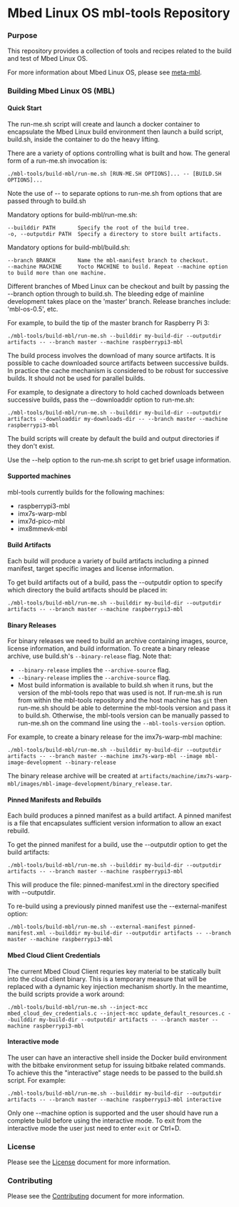 # Mbed Linux OS mbl-tools Repository

### Purpose

This repository provides a collection of tools and recipes related to
the build and test of Mbed Linux OS.

For more information about Mbed Linux OS, please see [meta-mbl][meta-mbl].

### Building Mbed Linux OS (MBL) ###

#### Quick Start

The run-me.sh script will create and launch a docker container to
encapsulate the Mbed Linux build environment then launch a build
script, build.sh, inside the container to do the heavy lifting.

There are a variety of options controlling what is built and how. The general form of a run-me.sh invocation is:

```
./mbl-tools/build-mbl/run-me.sh [RUN-ME.SH OPTIONS]... -- [BUILD.SH OPTIONS]...
```

Note the use of -- to separate options to run-me.sh from options that
are passed through to build.sh

Mandatory options for build-mbl/run-me.sh:
```
--builddir PATH       Specify the root of the build tree.
-o, --outputdir PATH  Specify a directory to store built artifacts.
```

Mandatory options for build-mbl/build.sh:
```
--branch BRANCH       Name the mbl-manifest branch to checkout.
--machine MACHINE     Yocto MACHINE to build. Repeat --machine option to build more than one machine.
```

Different branches of Mbed Linux can be checkout and built by passing
the --branch option through to build.sh.  The bleeding edge of
mainline development takes place on the 'master' branch.  Release
branches include: 'mbl-os-0.5', etc.

For example, to build the tip of the master branch for Raspberry Pi 3:

```
./mbl-tools/build-mbl/run-me.sh --builddir my-build-dir --outputdir artifacts -- --branch master --machine raspberrypi3-mbl
```

The build process involves the download of many source artifacts.  It
is possible to cache downloaded source artifacts between successive
builds.  In practice the cache mechanism is considered to be robust
for successive builds.  It should not be used for parallel builds.

For example, to designate a directory to hold cached downloads
between successive builds, pass the --downloaddir option to run-me.sh:

```
./mbl-tools/build-mbl/run-me.sh --builddir my-build-dir --outputdir artifacts --downloaddir my-downloads-dir -- --branch master --machine raspberrypi3-mbl
```

The build scripts will create by default the build and output directories
if they don't exist.

Use the --help option to the run-me.sh script to get brief usage
information.

#### Supported machines

mbl-tools currently builds for the following machines:

* raspberrypi3-mbl
* imx7s-warp-mbl
* imx7d-pico-mbl
* imx8mmevk-mbl

#### Build Artifacts

Each build will produce a variety of build artifacts including a
pinned manifest, target specific images and license information.

To get build artifacts out of a build, pass the --outputdir option to
specify which directory the build artifacts should be placed in:

```
./mbl-tools/build-mbl/run-me.sh --builddir my-build-dir --outputdir artifacts -- --branch master --machine raspberrypi3-mbl
```

#### Binary Releases

For binary releases we need to build an archive containing images, source,
license information, and build information. To create a binary release archive,
use build.sh's `--binary-release` flag. Note that:
* `--binary-release` implies the `--archive-source` flag.
* `--binary-release` implies the `--archive-source` flag.
* Most build information is available to build.sh when it runs, but the version
  of the mbl-tools repo that was used is not. If run-me.sh is run from within
  the mbl-tools repository and the host machine has `git` then run-me.sh should
  be able to determine the mbl-tools version and pass it to build.sh.
  Otherwise, the mbl-tools version can be manually passed to run-me.sh on the
  command line using the `--mbl-tools-version` option.

For example, to create a binary release for the imx7s-warp-mbl machine:
```
./mbl-tools/build-mbl/run-me.sh --builddir my-build-dir --outputdir artifacts -- --branch master --machine imx7s-warp-mbl --image mbl-image-development --binary-release
```
The binary release archive will be created at `artifacts/machine/imx7s-warp-mbl/images/mbl-image-development/binary_release.tar`.

#### Pinned Manifests and Rebuilds

Each build produces a pinned manifest as a build artifact.  A pinned
manifest is a file that encapsulates sufficient version information to
allow an exact rebuild.

To get the pinned manifest for a build, use the --outputdir option to
get the build artifacts:

```
./mbl-tools/build-mbl/run-me.sh --builddir my-build-dir --outputdir artifacts -- --branch master --machine raspberrypi3-mbl
```

This will produce the file: pinned-manifest.xml in the directory
specified with --outputdir.

To re-build using a previously pinned manifest use the --external-manifest option:

```
./mbl-tools/build-mbl/run-me.sh --external-manifest pinned-manifest.xml --builddir my-build-dir --outputdir artifacts -- --branch master --machine raspberrypi3-mbl
```

#### Mbed Cloud Client Credentials

The current Mbed Cloud Client requries key material to be statically
built into the cloud client binary.  This is a temporary measure that
will be replaced with a dynamic key injection mechanism shortly.  In
the meantime, the build scripts provide a work around:

```
./mbl-tools/build-mbl/run-me.sh --inject-mcc mbed_cloud_dev_credentials.c --inject-mcc update_default_resources.c --builddir my-build-dir --outputdir artifacts -- --branch master --machine raspberrypi3-mbl
```

#### Interactive mode

The user can have an interactive shell inside the Docker build environment
with the bitbake environment setup for issuing bitbake related commands.
To achieve this the "interactive" stage needs to be passed to the build.sh
script. For example:

```
./mbl-tools/build-mbl/run-me.sh --builddir my-build-dir --outputdir artifacts -- --branch master --machine raspberrypi3-mbl interactive
```

Only one --machine option is supported and the user should have run a complete
build before using the interactive mode.
To exit from the interactive mode the user just need to enter `exit` or Ctrl+D.


### License

Please see the [License][mbl-license] document for more information.

### Contributing

Please see the [Contributing][mbl-contributing] document for more information.



[meta-mbl]: https://github.com/ARMmbed/meta-mbl/blob/master/README.md
[mbl-license]: LICENSE.md
[mbl-contributing]: CONTRIBUTING.md

